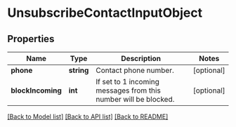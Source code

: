 # UnsubscribeContactInputObject

## Properties
Name | Type | Description | Notes
------------ | ------------- | ------------- | -------------
**phone** | **string** | Contact phone number. | [optional] 
**blockIncoming** | **int** | If set to 1 incoming messages from this number will be blocked. | [optional] 

[[Back to Model list]](../README.md#documentation-for-models) [[Back to API list]](../README.md#documentation-for-api-endpoints) [[Back to README]](../README.md)


